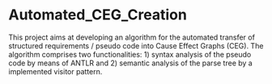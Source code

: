 # Automated_CEG_Creation
This project aims at developing an algorithm for the automated transfer of structured requirements / pseudo code into Cause Effect Graphs (CEG). The algorithm comprises two functionalities: 1) syntax analysis of the pseudo code by means of ANTLR and 2) semantic analysis of the parse tree by a implemented visitor pattern. 
